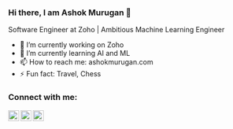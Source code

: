 ### Hi there, I am Ashok Murugan 👋

Software Engineer at Zoho | Ambitious Machine Learning Engineer

- 🔭 I’m currently working on Zoho
- 🌱 I’m currently learning AI and ML
- 📫 How to reach me: ashokmurugan.com
- ⚡ Fun fact: Travel, Chess

<!-- ABOUT : END -->

<!-- CONNECT : START --> 
### Connect with me:
[<img align="left" alt="ashokmurugan.com" width="22px" src="https://icons.getbootstrap.com/assets/icons/globe.svg" />][website]
[<img align="left" alt="Ashok Murugan | Twitter" width="22px" src="https://icons.getbootstrap.com/assets/icons/twitter.svg" />][twitter]
[<img align="left" alt="Ashok Murugan | LinkedIn" width="22px" src="https://icons.getbootstrap.com/assets/icons/linkedin.svg" />][linkedin]

<br />
<!-- CONNECT : END --> 

[website]: https://ashokmurugan.com
[twitter]: https://twitter.com/AshokMuruganAK
[linkedin]: https://www.linkedin.com/in/ashok-murugan
